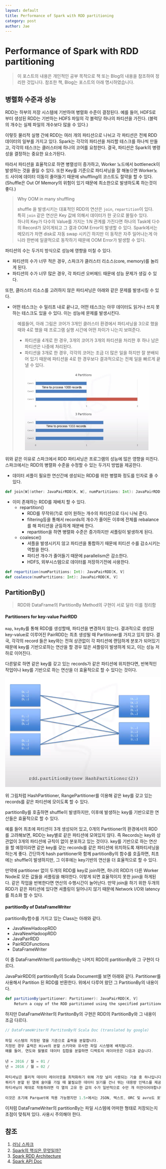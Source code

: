```yaml
---
layout: default
title: Performance of Spark with RDD partitioning
category: post
author: Jae
---
```


# Performance of Spark with RDD partitioning

> 이 포스트의 내용은 개인적인 공부 목적으로 책 또는 Blog의 내용을 참조하여 정리한 것입니다.
> 참조한 책, Blog는 포스트의 아래 명시하였습니다.

## 병렬화 수준과 성능

RDD는 하부의 저장 시스템에 기반하여 병렬화 수준이 결정된다. 예를 들어, HDFS로 부터 생성된 RDD는 기반하는 HDFS 파일의 각 블럭당 하나의 파티션을 가진다. (블럭의 개수는 실제 파일의 개수보다 많을 수 있다.)

이렇듯 물리적 실행 간에 RDD는 여러 개의 파티션으로 나뉘고 각 파티션은 전체 RDD 데이터의 일부를 가지고 있다. Spark는 각각의 파티션을 처리할 테스크를 하나씩 만들고, 각각의 테스크는 클러스터에 하나의 코어를 요청한다. 결국, 파티션은 Spark의 병령성을 결정하는 중요한 요소가된다.

따라서 파티션을 효율적으로 하면 병렬성이 증가하고, Worker 노드에서 bottleneck이 발생하는 것을 줄일 수 있다. 또한 Key를 기준으로 파티셔닝을 잘 해놓으면 Worker노드 사이에 데이터 이동이 줄어들기 때문에 shuffling의 코스트도 절약을 할 수 있다. (Shuffle은 Out Of Memory의 위험이 있기 때문에 최소한으로 발생하도록 하는것이 좋다.)

> Why OOM in many shuffling
>
> shuffle 을 발생시키는 대표적인 RDD의 연산은 `join`, `repartition`이 있다.  
> 특히 `join` 같은 연산은 Key 값에 의해서 데이터가 한 곳으로 몰릴수 있다.  
> 하나의 Key가 다수의 Value를 가지는 1:N 관계를 가진다면 하나의 Task에 다수의 Record가 모이게되고 그 결과 OOM Error이 발생할 수 있다.
> Spark에서는 메모리가 차면 disk로 자동 swap 시키긴 하지만 이 동작은 자주 일어나는게 아니라 한번에 일괄적으로 동작하기 때문에 OOM Error가 발생할 수 있다.

파티션의 수는 두가지 방식으로 성능에 영향을 미칠 수 있다.

* 파티션의 수가 너무 적은 경우, 스파크가 클러스터 리소스(core, memory)를 놀리게 된다.
* 파티션의 수가 너무 많은 경우, 각 파티션 오버헤드 때문에 성능 문제가 생길 수 있다.

또한, 클러스터 리소스를 고려하지 않은 파티셔닝은 아래와 같은 문제를 발생시킬 수 있다.

* 어떤 테스크는 수 밀리초 내로 끝나고, 어떤 테스크는 아무 데이터도 읽거나 쓰지 못하는 테스크도 있을 수 있다. 이는 성능에 문제를 발생시킨다.

> 예를들어, 아래 그림은 코어가 3개인 클러스터 환경에서 파티셔닝을 3으로 했을 때와 4로 했을 때 프로그램 실행 시간에 어떤 차이가 나는지 보여준다.
>
> * 파티션을 4개로 한 경우, 3개의 코어가 3개의 파티션을 처리한 후 하나 남은 파티션은 나중에 처리된다.
> * 파티션을 3개로 한 경우, 각각의 코어는 조금 더 많은 일을 하지만 잘 분배되어 있기 때문에 파티션을 4로 한 경우보다 결과적으로는 전체 일을 빠르게 끝낼 수 있다.
> ![Partition 비교](/images/posts/spark-rdd-partitioning/PartitionExample.jpg)


위와 같은 이유로 스파크에서 RDD 파티셔닝은 프로그램의 성능에 많은 영향을 미친다.
스파크에서는 RDD의 병렬화 수준을 수정할 수 있는 두가지 방법을 제공한다.

* 데이터 셔플이 필요한 연산간에 생성되는 RDD를 위한 병렬화 정도를 인자로 줄 수 있다.

```scala
def join[W](other: JavaPairRDD[K, W], numPartitions: Int): JavaPairRDD[K, (V, W)]
```

* 이미 존재하는 RDD를 재배치 할 수 있다.
	* repartition()
		* RDD를 무작위(?)로 섞어 원하는 개수의 파티션으로 다시 나눠 준다.
		* filtering등을 통해서 records의 개수가 줄어든 이후에 전체를 rebalance를 해 파티션을 균등하게 재분배 한다.
		* repartition을 하면 병렬화 수준은 증가하지만 셔플링이 발생하게 된다.
	* coalesce()
		* 셔플을 발생시키지 않고 파티션을 통합하기 때문에 피티션 수를 감소시키는 역할을 한다.
		* 파티션 개수가 줄어들기 때문에 parallelism은 감소한다.
		* HDFS, 외부시스템으로 데이터를 저장하기전에 사용한다.

```scala
def repartition(numPartitions: Int): JavaPairRDD[K, V]
def coalesce(numPartitions: Int): JavaPairRDD[K, V]
```

## PartitionBy()

> RDD와 DataFrame의 PartitionBy Method의 구현이 서로 달라 이를 정리함

#### Partitioners for key-value PairRDD

`map`, `keyBy`를 통해 RDD를 생성할때, 파티션을 변경하지 않는다. 결과적으로 생성된 key-value로 이루어진 PairRDD는 최초 생성될 때 Partitioner를 가지고 있지 않다. 결국, 각각의 record 들은 key와는 전혀 상관없이 각 파티션에 랜덤하게 분포가 되어있기 때문에 key를 기반으로하는 연산을 할 경우 많은 셔플링이 발생하게 되고, 이는 성능 저하로 이어진다.

다른말로 하면 같은 key를 갖고 있는 records가 같은 파티션에 위치한다면, 반복적인 작업이나 key를 기반으로 하는 연산을 더 효율적으로 할 수 있다는 것이다.

![partitionBy](/images/posts/spark-rdd-partitioning/partitionBy.png)

위 그림처럼 HashPartitioner, RangePartitioner를 이용해 같은 key를 갖고 있는 records를 같은 파티션에 모이도록 할 수 있다.

partitionBy를 호출하면 shuffle이 발생하지만, 이후에 발생하는 key를 기반으로한 연산들은 효율적으로 할 수 있다.

예를 들어 최초에 파티션이 3개 생성되어 있고, 0개의 Partitioner의 환경에서의 RDD를 고려해보면, RDD는 key별로 같은 파티션에 모여있지 않다. 즉 Records는 key와 상관없이 3개의 파티션에 규칙이 없이 분포하고 있는 것이다. key를 기반으로 하는 연산을 할 예정이라면 같은 key를 갖는 records를 같은 파티션에 위치하도록 재파티셔닝을 하는게 좋다. 간단하게 hash partitioner와 함께 partitionBy의 함수를 호출하면, 최초에는 shuffle이 발생하지만, 그 이후에는 key기반의 연산을 더 효율적으로 할 수 있다.

만약에 partitioner 없이 두개의 RDD를 key로 join하면, 하나의 RDD가 다른 Worker Node로 모든 값들을 셔플링을 해야한다. 이렇게 되면 효율적이지 못한 join을 하게된다. 같은 작업을 반복한다면 연산의 수행시간이 늘어난다. 만약 join을 하기 위한 두개의 RDD가 같은 파티션에 있다면 셔플링이 일어나지 않기 때문에 Network I/O와 latency를 최소화 할 수 있다.


#### partitionBy of DataFrameWriter

partitionBy함수를 가지고 있는 Class는 아래와 같다.

* JavaNewHadoopRDD
* JavaNewHadoopRDD
* JavaPairRDD
* PairRDDFunctions
* DataFrameWriter

이 중 DataFrameWriter의 partitionBy는 나머지 RDD의 partitionBy와 그 구현이 다르다.

JavaPairRDD의 partitionBy의 Scala Document를 보면 아래와 같다. Partitioner를 사용해서 Partition 된 RDD를 반환한다. 위에서 다루어 왔던 그 PartitionBy의 내용이다.

```scala
def partitionBy(partitioner: Partitioner): JavaPairRDD[K, V]
    Return a copy of the RDD partitioned using the specified partitioner.
```

하지만 DataFrameWriter의 PartitonBy의 구현은 RDD의 PartitionBy와 그 내용이 조금 다르다.

```scala
// DataFrameWriter의 PartitonBy의 Scala Doc (translated by google)

파일 시스템의 지정된 열을 기준으로 출력을 분할합니다.
지정된 경우 출력은 Hive의 분할 스키마와 유사한 파일 시스템에 배치됩니다.
예를 들어, 연도와 월별로 데이터 집합을 분할하면 디렉토리 레이아웃은 다음과 같습니다.

년 = 2016 / 월 = 01 /
년 = 2016 / 월 = 02 /

파티셔닝은 물리적 데이터 레이아웃을 최적화하기 위해 가장 널리 사용되는 기술 중 하나입니다.
쿼리가 분할 된 열에 술어를 가질 때 불필요한 데이터 읽기를 건너 뛰는 대용량 인덱스를 제공합니다.
파티셔닝이 제대로 작동하려면 각 열의 고유 한 값의 수가 일반적으로 수만 개 미만이어야합니다.

이것은 초기에 Parquet에 적용 가능했지만 1.5+에서는 JSON, 텍스트, ORC 및 avro도 포함합니다.
```

이처럼 DataFrameWriter의 partitionBy는 파일 시스템에 어떠한 형태로 저장되는지 초점이 맞춰져 있다.
사용시 주의해야 한다.


## 참조
1. [러닝 스파크](http://www.yes24.com/24/goods/21667835?scode=032&OzSrank=1)
2. [Spark의 핵심은 무엇일까?](https://www.slideshare.net/yongho/rdd-paper-review)
3. [Spark RDD Architecture](http://ourcstory.tistory.com/147)
4. [Spark API Doc](http://spark.apache.org/docs/latest/api/scala/index.html#package)
